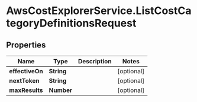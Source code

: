 # AwsCostExplorerService.ListCostCategoryDefinitionsRequest

## Properties

Name | Type | Description | Notes
------------ | ------------- | ------------- | -------------
**effectiveOn** | **String** |  | [optional] 
**nextToken** | **String** |  | [optional] 
**maxResults** | **Number** |  | [optional] 


